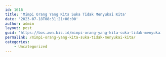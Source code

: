 ```yaml
---
id: 1616
title: 'Mimpi Orang Yang Kita Suka Tidak Menyukai Kita'
date: '2023-07-18T08:31:21+00:00'
author: admin
layout: post
guid: 'https://bos.awn.biz.id/mimpi-orang-yang-kita-suka-tidak-menyukai-kita/'
permalink: /mimpi-orang-yang-kita-suka-tidak-menyukai-kita/
categories:
    - Uncategorized
---
```


